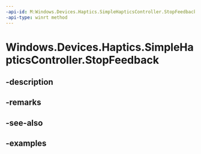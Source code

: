 ```yaml
---
-api-id: M:Windows.Devices.Haptics.SimpleHapticsController.StopFeedback
-api-type: winrt method
---
```


<!-- Method syntax.
public void SimpleHapticsController.StopFeedback()
-->

# Windows.Devices.Haptics.SimpleHapticsController.StopFeedback

## -description

## -remarks

## -see-also

## -examples

